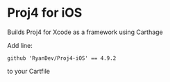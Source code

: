 # Proj4 for iOS

Builds Proj4 for Xcode as a framework using Carthage

Add line: 
```
github 'RyanDev/Proj4-iOS' == 4.9.2
```

to your Cartfile
